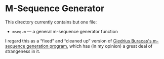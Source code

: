 M-Sequence Generator
====================

This directory currently contains but one file:

* `mseq.m` — a general m-sequence generator function

I regard this as a “fixed” and “cleaned up” version of
[Giedrius Buracas's m-sequence generation program](http://www.mathworks.com/matlabcentral/fileexchange/3083-m-sequence-generation-program),
which has (in my opinion) a great deal of strangeness in it.
